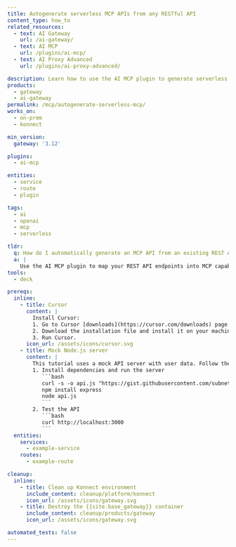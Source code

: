 ```yaml
---
title: Autogenerate serverless MCP APIs from any RESTful API
content_type: how_to
related_resources:
  - text: AI Gateway
    url: /ai-gateway/
  - text: AI MCP
    url: /plugins/ai-mcp/
  - text: AI Proxy Advanced
    url: /plugins/ai-proxy-advanced/

description: Learn how to use the AI MCP plugin to generate serverless MCP APIs from any RESTful API, including setting up a mock Node.js server for testing.
products:
  - gateway
  - ai-gateway
permalink: /mcp/autogenerate-serverless-mcp/
works_on:
  - on-prem
  - konnect

min_version:
  gateway: '3.12'

plugins:
  - ai-mcp

entities:
  - service
  - route
  - plugin

tags:
  - ai
  - openai
  - mcp
  - serverless

tldr:
  q: How do I automatically generate an MCP API from an existing REST API?
  a: |
    Use the AI MCP plugin to map your REST API endpoints into MCP capabilities, allowing you to integrate them directly with AI Gateway.
tools:
  - deck

prereqs:
  inline:
    - title: Cursor
      content: |
        Install Cursor:
        1. Go to Cursor [downloads](https://cursor.com/downloads) page.
        2. Download the installation file and install it on your machine.
        3. Run Cursor.
      icon_url: /assets/icons/cursor.svg
    - title: Mock Node.js server
      content: |
        This tutorial uses a mock API server with user data. Follow these steps to expose it:
        1. Install dependencies and run the server
           ```bash
           curl -s -o api.js "https://gist.githubusercontent.com/subnetmarco/5ddb23876f9ce7165df17f9216f75cce/raw/a44a947d69e6f597465050cc595b6abf4db2fbea/api.js"
           npm install express
           node api.js
           ```
        2. Test the API
           ```bash
           curl http://localhost:3000
           ```
  entities:
    services:
      - example-service
    routes:
      - example-route

cleanup:
  inline:
    - title: Clean up Konnect environment
      include_content: cleanup/platform/konnect
      icon_url: /assets/icons/gateway.svg
    - title: Destroy the {{site.base_gateway}} container
      include_content: cleanup/products/gateway
      icon_url: /assets/icons/gateway.svg

automated_tests: false
---
```

